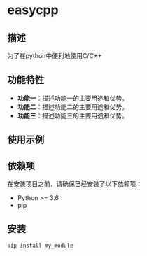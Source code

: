 # easycpp

## 描述
为了在python中便利地使用C/C++

## 功能特性

- **功能一**：描述功能一的主要用途和优势。
- **功能二**：描述功能二的主要用途和优势。
- **功能三**：描述功能三的主要用途和优势。

## 使用示例


## 依赖项

在安装项目之前，请确保已经安装了以下依赖项：
- Python >= 3.6
- pip

## 安装
```bash
pip install my_module
```

